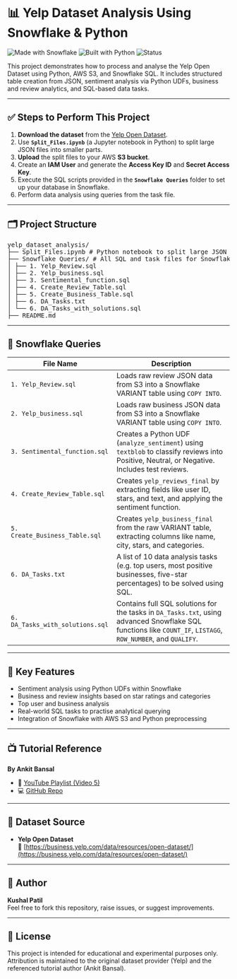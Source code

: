 # 📊 Yelp Dataset Analysis Using Snowflake & Python
![Made with Snowflake](https://img.shields.io/badge/Made%20with-Snowflake-blue?style=for-the-badge&logo=snowflake)
![Built with Python](https://img.shields.io/badge/Built%20with-Python-yellow?style=for-the-badge&logo=python)
![Status](https://img.shields.io/badge/Status-Completed-brightgreen?style=for-the-badge)

This project demonstrates how to process and analyse the Yelp Open Dataset using Python, AWS S3, and Snowflake SQL. It includes structured table creation from JSON, sentiment analysis via Python UDFs, business and review analytics, and SQL-based data tasks.

---

## ✅ Steps to Perform This Project

1. **Download the dataset** from the [Yelp Open Dataset](https://business.yelp.com/data/resources/open-dataset/).
2. Use **`Split_Files.ipynb`** (a Jupyter notebook in Python) to split large JSON files into smaller parts.
3. **Upload** the split files to your AWS **S3 bucket**.
4. Create an **IAM User** and generate the **Access Key ID** and **Secret Access Key**.
5. Execute the SQL scripts provided in the **`Snowflake Queries`** folder to set up your database in Snowflake.
6. Perform data analysis using queries from the task file.

---

## 🗂️ Project Structure
<pre>
yelp_dataset_analysis/
├── Split_Files.ipynb # Python notebook to split large JSON files
├── Snowflake Queries/ # All SQL and task files for Snowflake
│ ├── 1. Yelp_Review.sql
│ ├── 2. Yelp_business.sql
│ ├── 3. Sentimental_function.sql
│ ├── 4. Create_Review_Table.sql
│ ├── 5. Create_Business_Table.sql
│ ├── 6. DA_Tasks.txt
│ └── 6. DA_Tasks_with_solutions.sql
├── README.md
</pre>

---

## 📂 Snowflake Queries

| File Name                        | Description |
|----------------------------------|-------------|
| `1. Yelp_Review.sql`             | Loads raw review JSON data from S3 into a Snowflake VARIANT table using `COPY INTO`. |
| `2. Yelp_business.sql`           | Loads raw business JSON data from S3 into a Snowflake VARIANT table using `COPY INTO`. |
| `3. Sentimental_function.sql`    | Creates a Python UDF (`analyze_sentiment`) using `textblob` to classify reviews into Positive, Neutral, or Negative. Includes test reviews. |
| `4. Create_Review_Table.sql`     | Creates `yelp_reviews_final` by extracting fields like user ID, stars, and text, and applying the sentiment function. |
| `5. Create_Business_Table.sql`   | Creates `yelp_business_final` from the raw VARIANT table, extracting columns like name, city, stars, and categories. |
| `6. DA_Tasks.txt`                | A list of 10 data analysis tasks (e.g. top users, most positive businesses, five-star percentages) to be solved using SQL. |
| `6. DA_Tasks_with_solutions.sql` | Contains full SQL solutions for the tasks in `DA_Tasks.txt`, using advanced Snowflake SQL functions like `COUNT_IF`, `LISTAGG`, `ROW_NUMBER`, and `QUALIFY`. |

---

## 🧠 Key Features

- Sentiment analysis using Python UDFs within Snowflake
- Business and review insights based on star ratings and categories
- Top user and business analysis
- Real-world SQL tasks to practise analytical querying
- Integration of Snowflake with AWS S3 and Python preprocessing

---

## 📺 Tutorial Reference

**By Ankit Bansal**

- 🎥 [YouTube Playlist (Video 5)](https://www.youtube.com/watch?v=oXLxbk5USFg&list=PLBTZqjSKn0Ie0FvR3_ass_iTIqYV_CAth&index=5)  
- 💻 [GitHub Repo](https://github.com/ankitbansal6/end_to_end_data_analytics_project/tree/main)

---

## 🔗 Dataset Source

- **Yelp Open Dataset**  
  🔗 [https://business.yelp.com/data/resources/open-dataset/](https://business.yelp.com/data/resources/open-dataset/)

---

## 👤 Author

**Kushal Patil**  
Feel free to fork this repository, raise issues, or suggest improvements.

---

## 📃 License

This project is intended for educational and experimental purposes only. Attribution is maintained to the original dataset provider (Yelp) and the referenced tutorial author (Ankit Bansal).
